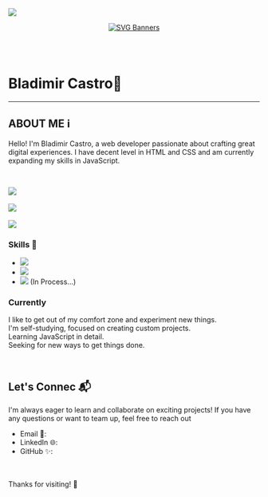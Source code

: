 <img src="https://komarev.com/ghpvc/?username=blad232x&color=green"/>
<p align="center">
  <a href="https://github.com/Akshay090/svg-banners">
    <img src="https://svg-banners.vercel.app/api?type=typeWriter&text1=Bladimir%20Castro%20💻&width=1000&height=150" alt="SVG Banners">
  </a>
</p>
<br>
<br>

# Bladimir Castro💼

---

## **ABOUT ME** ℹ️
Hello! I'm Bladimir Castro, a web developer passionate about crafting great digital experiences. I have decent level in HTML and CSS and am currently expanding my skills in JavaScript.

<br>

![](https://github-readme-stats.vercel.app/api/top-langs/?username=blad232&theme=shadow_green&hide_border=true&layout=compact)<br/><br/>
![](https://github-readme-stats.vercel.app/api?username=blad232&show_icons=true&theme=shadow_green&hide_border=true)<br/><br/>
![](https://github-readme-streak-stats.herokuapp.com/?user=blad232&theme=shadow_green&hide_border=true)
### Skills 🚀
- <img src="https://img.shields.io/badge/HTML5-FF5733">
- <img src="https://img.shields.io/badge/CSS3-3498DB">
- <img  src="https://badgen.net/badge/color/JAVASCRIPT/yellow?label="> (In Process...)



### Currently 
I like to get out of my comfort zone and experiment new things.
<br>
I'm self-studying, focused on creating custom projects.
<br>
Learning JavaScript in detail.
<br>
Seeking for new ways to get things done.


  

<br>


## **Let's Connec** 📬
I'm always eager to learn and collaborate on exciting projects! If you have any questions or want to team up, feel free to reach out

- Email 📩: 
- LinkedIn 🌐:
- GitHub ✨: 
<br>
<br>
Thanks for visiting! 👋
